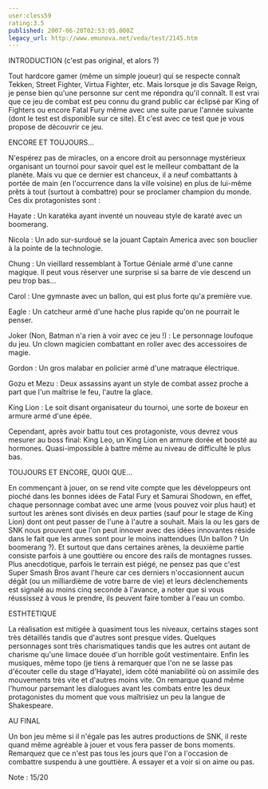 ```yaml
---
user:cless59
rating:3.5
published: 2007-06-20T02:53:05.000Z
legacy_url: http://www.emunova.net/veda/test/2145.htm
---
```

INTRODUCTION (c'est pas original, et alors ?)  

Tout hardcore gamer (même un simple joueur) qui se respecte connaît Tekken, Street Fighter, Virtua Fighter, etc. Mais lorsque je dis Savage Reign, je pense bien qu'une personne sur cent me répondra qu'il connaît. Il est vrai que ce jeu de combat est peu connu du grand public car éclipsé par King of Fighters ou encore Fatal Fury même avec une suite parue l'année suivante (dont le test est disponible sur ce site). Et c'est avec ce test que je vous propose de découvrir ce jeu.  

  

ENCORE ET TOUJOURS...  

N'espérez pas de miracles, on a encore droit au personnage mystérieux organisant un tournoi pour savoir quel est le meilleur combattant de la planète. Mais vu que ce dernier est chanceux, il a neuf combattants à portée de main (en l'occurrence dans la ville voisine) en plus de lui-même prêts à tout (surtout à combattre) pour se proclamer champion du monde. Ces dix protagonistes sont :  

Hayate : Un karatéka ayant inventé un nouveau style de karaté avec un boomerang.  

Nicola : Un ado sur-surdoué se la jouant Captain America avec son bouclier à la pointe de la technologie.  

Chung : Un vieillard ressemblant à Tortue Géniale armé d'une canne magique. Il peut vous réserver une surprise si sa barre de vie descend un peu trop bas...  

Carol : Une gymnaste avec un ballon, qui est plus forte qu'a première vue.  

Eagle : Un catcheur armé d'une hache plus rapide qu'on ne pourrait le penser.  

Joker (Non, Batman n'a rien à voir avec ce jeu !) : Le personnage loufoque du jeu. Un clown magicien combattant en roller avec des accessoires de magie.  

Gordon : Un gros malabar en policier armé d'une matraque électrique.  

Gozu et Mezu : Deux assassins ayant un style de combat assez proche a part que l'un maîtrise le feu, l'autre la glace.  

King Lion : Le soit disant organisateur du tournoi, une sorte de boxeur en armure armé d'une épée.  

Cependant, après avoir battu tout ces protagoniste, vous devrez vous mesurer au boss final: King Leo, un King Lion en armure dorée et boosté au hormones. Quasi-impossible à battre même au niveau de difficulté le plus bas.  

  

TOUJOURS ET ENCORE, QUOI QUE...  

En commençant à jouer, on se rend vite compte que les développeurs ont pioché dans les bonnes idées de Fatal Fury et Samurai Shodown, en effet, chaque personnage combat avec une arme (vous pouvez voir plus haut) et surtout les arènes sont divisés en deux parties (sauf pour le stage de King Lion) dont ont peut passer de l'une à l'autre a souhait. Mais la ou les gars de SNK nous prouvent que l'on peut innover avec des idées innovantes réside dans le fait que les armes sont pour le moins inattendues (Un ballon ? Un boomerang ?). Et surtout que dans certaines arènes, la deuxième partie consiste parfois à une gouttière ou encore des rails de montagnes russes. Plus anecdotique, parfois le terrain est piégé, ne pensez pas que c'est Super Smash Bros avant l'heure car ces derniers n'occasionnent aucun dégât (ou un milliardième de votre barre de vie) et leurs déclenchements est signalé au moins cinq seconde à l'avance, a noter que si vous réussissez à vous le prendre, ils peuvent faire tomber à l'eau un combo.  

  

ESTHTETIQUE  

La réalisation est mitigée à quasiment tous les niveaux, certains stages sont très détaillés tandis que d'autres sont presque vides. Quelques personnages sont très charismatiques tandis que les autres ont autant de charisme qu'une limace douée d'un horrible goût vestimentaire. Enfin les musiques, même topo (je tiens à remarquer que l'on ne se lasse pas d'écouter celle du stage d'Hayate), idem côté maniabilité où on assimile des mouvements très vite et d'autres moins vite. On remarque quand même l'humour parsemant les dialogues avant les combats entre les deux protagonistes du moment que vous maîtrisiez un peu la langue de Shakespeare.  

  

AU FINAL  

Un bon jeu même si il n'égale pas les autres productions de SNK, il reste quand même agréable à jouer et vous fera passer de bons moments. Remarquez que ce n'est pas tous les jours que l'on a l'occasion de combattre suspendu à une gouttière. A essayer et a voir si on aime ou pas.  

Note : 15/20
